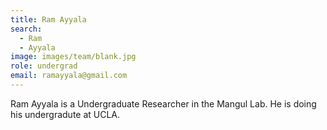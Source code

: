 ```yaml
---
title: Ram Ayyala
search:
  - Ram
  - Ayyala
image: images/team/blank.jpg
role: undergrad
email: ramayyala@gmail.com
---
```


Ram Ayyala is a Undergraduate Researcher in the Mangul Lab. He is doing his undergradute at UCLA.